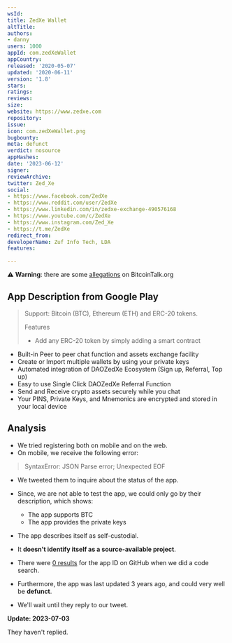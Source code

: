 ```yaml
---
wsId: 
title: ZedXe Wallet
altTitle: 
authors:
- danny
users: 1000
appId: com.zedXeWallet
appCountry: 
released: '2020-05-07'
updated: '2020-06-11'
version: '1.8'
stars: 
ratings: 
reviews: 
size: 
website: https://www.zedxe.com
repository: 
issue: 
icon: com.zedXeWallet.png
bugbounty: 
meta: defunct
verdict: nosource
appHashes: 
date: '2023-06-12'
signer: 
reviewArchive: 
twitter: Zed_Xe
social:
- https://www.facebook.com/ZedXe
- https://www.reddit.com/user/ZedXe
- https://www.linkedin.com/in/zedxe-exchange-490576168
- https://www.youtube.com/c/ZedXe
- https://www.instagram.com/Zed_Xe
- https://t.me/ZedXe
redirect_from: 
developerName: Zuf Info Tech, LDA
features: 

---
```


⚠️ **Warning**: there are some [allegations](https://bitcointalk.org/index.php?action=printpage;topic=5050117.0) on BitcoinTalk.org

## App Description from Google Play

> Support: Bitcoin (BTC), Ethereum (ETH) and ERC-20 tokens.
>
> Features
> - Add any ERC-20 token by simply adding a smart contract
- Built-in Peer to peer chat function and assets exchange facility
- Create or Import multiple wallets by using your private keys
- Automated integration of DAOZedXe Ecosystem (Sign up, Referral, Top up)
- Easy to use Single Click DAOZedXe Referral Function
- Send and Receive crypto assets securely while you chat
- Your PINS, Private Keys, and Mnemonics are encrypted and stored in your local device

## Analysis

- We tried registering both on mobile and on the web.
- On mobile, we receive the following error:

> SyntaxError: JSON Parse error; Unexpected EOF

- We tweeted them to inquire about the status of the app.
- Since, we are not able to test the app, we could only go by their description, which shows:
  - The app supports BTC
  - The app provides the private keys
- The app describes itself as self-custodial.
- It **doesn't identify itself as a source-available project**.
- There were [0 results](https://github.com/search?q=com.zedXeWallet%2F&type=code) for the app ID on GitHub when we did a code search.
- Furthermore, the app was last updated 3 years ago, and could very well be **defunct**.

- We'll wait until they reply to our tweet.

**Update: 2023-07-03**

They haven't replied.
